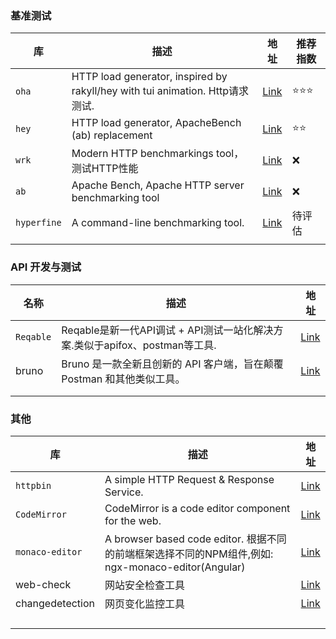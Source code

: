 ### 基准测试

| 库           | 描述                                                                        | 地址                                                         | 推荐指数               |
| ----------- | ------------------------------------------------------------------------- | ---------------------------------------------------------- | ------------------ |
| `oha`       | HTTP load generator, inspired by rakyll/hey with tui animation. Http请求测试. | [Link](https://github.com/hatoo/oha)                       | :star::star::star: |
| `hey`       | HTTP load generator, ApacheBench (ab) replacement                         | [Link](https://github.com/rakyll/hey)                      | :star::star:       |
| `wrk`       | Modern HTTP benchmarkings tool，测试HTTP性能                                   | [Link](https://github.com/wg/wrk)                          | :x:                |
| `ab`        | Apache Bench, Apache HTTP server benchmarking tool                        | [Link](https://httpd.apache.org/docs/2.4/programs/ab.html) | :x:                |
| `hyperfine` | A command-line benchmarking tool.                                         | [Link](https://github.com/sharkdp/hyperfine)               | 待评估                |
|             |                                                                           |                                                            |                    |

### ​API 开发与测试

| 名称        | 描述                                                    | 地址                                        |
| --------- | ----------------------------------------------------- | ----------------------------------------- |
| `Reqable` | Reqable是新一代API调试 + API测试一站化解决方案.类似于apifox、postman等工具. | [Link](https://reqable.com/zh-CN/)        |
| bruno     | Bruno 是一款全新且创新的 API 客户端，旨在颠覆 Postman 和其他类似工具。         | [Link](https://github.com/usebruno/bruno) |
|           |                                                       |                                           |
|           |                                                       |                                           |

### 其他

| 库               | 描述                                                                              | 地址                                                     |
| --------------- | ------------------------------------------------------------------------------- | ------------------------------------------------------ |
| `httpbin`       | A simple HTTP Request & Response Service.                                       | [Link](https://httpbin.org/)                           |
| `CodeMirror`    | CodeMirror is a code editor component for the web.                              | [Link](https://codemirror.net/)                        |
| `monaco-editor` | A browser based code editor. 根据不同的前端框架选择不同的NPM组件,例如: ngx-monaco-editor(Angular) | [Link](https://github.com/microsoft/monaco-editor)     |
| web-check       | 网站安全检查工具                                                                        | [Link](https://github.com/Lissy93/web-check)           |
| changedetection | 网页变化监控工具                                                                        | [Link](https://github.com/dgtlmoon/changedetection.io) |
|                 |                                                                                 |                                                        |
|                 |                                                                                 |                                                        |
|                 |                                                                                 |                                                        |
|                 |                                                                                 |                                                        |

# 
